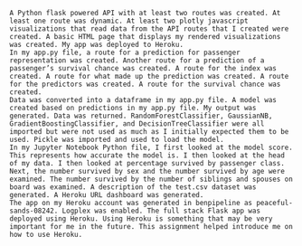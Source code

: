 	A Python flask powered API with at least two routes was created. At least one route was dynamic. At least two plotly javascript visualizations that read data from the API routes that I created were created. A basic HTML page that displays my rendered visualizations was created. My app was deployed to Heroku.
	In my app.py file, a route for a prediction for passenger representation was created. Another route for a prediction of a passenger’s survival chance was created. A route for the index was created. A route for what made up the prediction was created. A route for the predictors was created. A route for the survival chance was created.
	Data was converted into a dataframe in my app.py file. A model was created based on predictions in my app.py file. My output was generated. Data was returned. RandomForestClassifier, GaussianNB, GradientBoostingClassifier, and DecisionTreeClassifier were all imported but were not used as much as I initially expected them to be used. Pickle was imported and used to load the model.
	In my Jupyter Notebook Python file, I first looked at the model score. This represents how accurate the model is. I then looked at the head of my data. I then looked at percentage survived by passenger class. Next, the number survived by sex and the number survived by age were examined. The number survived by the number of siblings and spouses on board was examined. A description of the test.csv dataset was generated. A Heroku URL dashboard was generated.
	The app on my Heroku account was generated in benpipeline as peaceful-sands-08242. Logplex was enabled. The full stack Flask app was deployed using Heroku. Using Heroku is something that may be very important for me in the future. This assignment helped introduce me on how to use Heroku.





